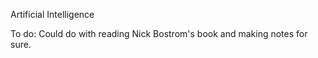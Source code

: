 Artificial Intelligence

To do:
Could do with reading Nick Bostrom's book and making notes for sure.
